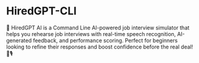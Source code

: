 # HiredGPT-CLI
🚀 HiredGPT AI is a Command Line AI-powered job interview simulator that helps you rehearse job interviews with real-time speech recognition, AI-generated feedback, and performance scoring. Perfect for beginners looking to refine their responses and boost confidence before the real deal! 💼🎙️
